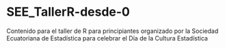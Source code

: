 # SEE_TallerR-desde-0
Contenido para el taller de R para principiantes organizado por la Sociedad Ecuatoriana de Estadística para celebrar el Día de la Cultura Estadística
